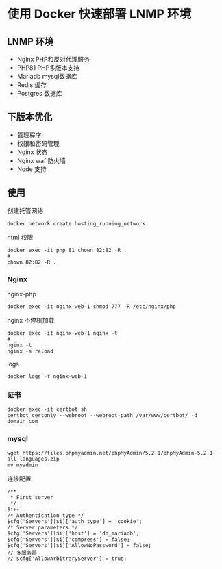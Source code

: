 # 使用 Docker 快速部署 LNMP 环境

## LNMP 环境

- Nginx PHP和反对代理服务
- PHP81 PHP多版本支持
- Mariadb mysql数据库
- Redis 缓存
- Postgres 数据库

## 下版本优化

- 管理程序
- 权限和密码管理
- Nginx 状态
- Nginx waf 防火墙
- Node 支持

## 使用

创建托管网络
```
docker network create hosting_running_network
```

html 权限
```
docker exec -it php_81 chown 82:82 -R .
#
chown 82:82 -R .
```


### Nginx

nginx-php
```
docker exec -it nginx-web-1 chmod 777 -R /etc/nginx/php
```

nginx 不停机加载
```
docker exec -it nginx-web-1 nginx -t
#
nginx -t
nginx -s reload
```

logs
```
docker logs -f nginx-web-1 
```

### 证书
```
docker exec -it certbot sh
certbot certonly --webroot --webroot-path /var/www/certbot/ -d domain.com
```


### mysql

```
wget https://files.phpmyadmin.net/phpMyAdmin/5.2.1/phpMyAdmin-5.2.1-all-languages.zip
mv myadmin
```

连接配置

```
/**
 * First server
 */
$i++;
/* Authentication type */
$cfg['Servers'][$i]['auth_type'] = 'cookie';
/* Server parameters */
$cfg['Servers'][$i]['host'] = 'db_mariadb';
$cfg['Servers'][$i]['compress'] = false;
$cfg['Servers'][$i]['AllowNoPassword'] = false;
// 多服务器
// $cfg['AllowArbitraryServer'] = true;
```